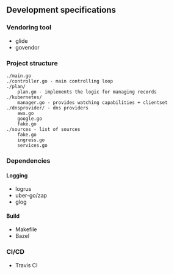 ## Development specifications

### Vendoring tool 

- glide 
- govendor 


### Project structure

```
./main.go
./controller.go - main controlling loop
./plan/
    plan.go - implements the logic for managing records
./kubernetes/
    manager.go - provides watching capabilities + clientset
./dnsprovider/ - dns providers
    aws.go
    google.go
    fake.go 
./sources - list of sources
    fake.go
    ingress.go
    services.go
```

### Dependencies 

#### Logging 
  - logrus
  - uber-go/zap
  - glog

#### Build
  - Makefile
  - Bazel

### CI/CD

- Travis CI